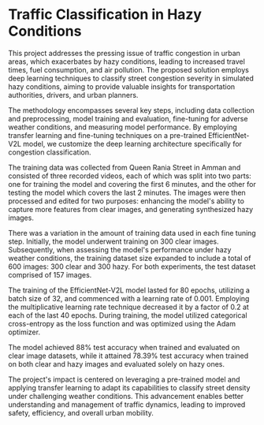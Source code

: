 # Traffic Classification in Hazy Conditions

This project addresses the pressing issue of traffic congestion in urban areas, which 
exacerbates by hazy conditions, leading to increased travel times, fuel consumption, and air 
pollution. The proposed solution employs deep learning techniques to classify street 
congestion severity in simulated hazy conditions, aiming to provide valuable insights for 
transportation authorities, drivers, and urban planners.

The methodology encompasses several key steps, including data collection and preprocessing, model training and evaluation, fine-tuning for adverse weather conditions, and 
measuring model performance. By employing transfer learning and fine-tuning techniques on 
a pre-trained EfficientNet-V2L model, we customize the deep learning architecture 
specifically for congestion classification.

The training data was collected from Queen Rania Street in Amman and consisted of three 
recorded videos, each of which was split into two parts: one for training the model and 
covering the first 6 minutes, and the other for testing the model which covers the last 2 
minutes. The images were then processed and edited for two purposes: enhancing the model's 
ability to capture more features from clear images, and generating synthesized hazy images.

There was a variation in the amount of training data used in each fine tuning step. Initially, 
the model underwent training on 300 clear images. Subsequently, when assessing the model's 
performance under hazy weather conditions, the training dataset size expanded to include a 
total of 600 images: 300 clear and 300 hazy. For both experiments, the test dataset comprised 
of 157 images.

The training of the EfficientNet-V2L model lasted for 80 epochs, utilizing a batch size of 32, 
and commenced with a learning rate of 0.001. Employing the multiplicative learning rate
technique decreased it by a factor of 0.2 at each of the last 40 epochs. During training, the 
model utilized categorical cross-entropy as the loss function and was optimized using the 
Adam optimizer.

The model achieved 88% test accuracy when trained and evaluated on clear image datasets, 
while it attained 78.39% test accuracy when trained on both clear and hazy images and 
evaluated solely on hazy ones.

The project's impact is centered on leveraging a pre-trained model and applying transfer 
learning to adapt its capabilities to classify street density under challenging weather 
conditions. This advancement enables better understanding and management of traffic 
dynamics, leading to improved safety, efficiency, and overall urban mobility.


